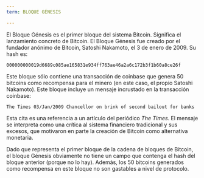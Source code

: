 ```yaml
---
term: BLOQUE GÉNESIS

---
```

El Bloque Génesis es el primer bloque del sistema Bitcoin. Significa el lanzamiento concreto de Bitcoin. El Bloque Génesis fue creado por el fundador anónimo de Bitcoin, Satoshi Nakamoto, el 3 de enero de 2009. Su hash es:

```text
000000000019d6689c085ae165831e934ff763ae46a2a6c172b3f1b60a8ce26f
```

Este bloque sólo contiene una transacción de coinbase que genera 50 bitcoins como recompensa para el minero (en este caso, el propio Satoshi Nakamoto). Este bloque incluye un mensaje incrustado en la transacción coinbase:

```text
The Times 03/Jan/2009 Chancellor on brink of second bailout for banks
```

Esta cita es una referencia a un artículo del periódico *The Times*. El mensaje se interpreta como una crítica al sistema financiero tradicional y sus excesos, que motivaron en parte la creación de Bitcoin como alternativa monetaria.

Dado que representa el primer bloque de la cadena de bloques de Bitcoin, el bloque Génesis obviamente no tiene un campo que contenga el hash del bloque anterior (porque no lo hay). Además, los 50 bitcoins generados como recompensa en este bloque no son gastables a nivel de protocolo.